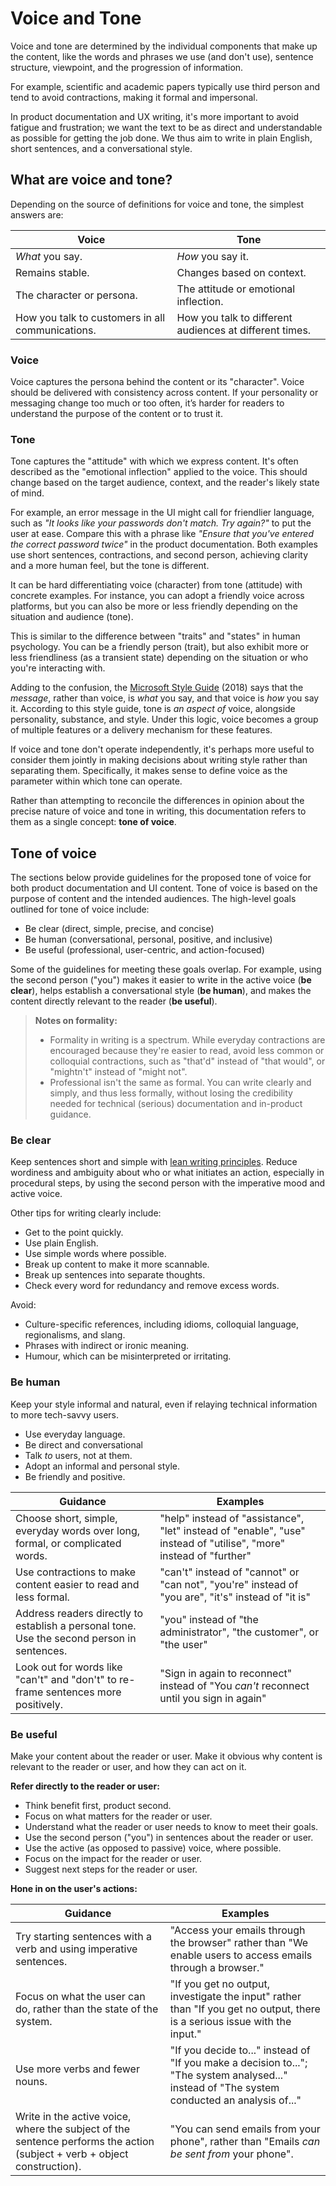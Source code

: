 # Voice and Tone

Voice and tone are determined by the individual components that make up the content, like the words and phrases we use (and don't use), sentence structure, viewpoint, and the progression of information.

For example, scientific and academic papers typically use third person and tend to avoid contractions, making it formal and impersonal. 

In product documentation and UX writing, it's more important to avoid fatigue and frustration; we want the text to be as direct and understandable as possible for getting the job done. We thus aim to write in plain English, short sentences, and a conversational style.

## What are voice and tone?

Depending on the source of definitions for voice and tone, the simplest answers are:

|Voice|Tone|
|---|---|
| *What* you say. | *How* you say it. |
| Remains stable. | Changes based on context.
| The character or persona. | The attitude or emotional inflection. |
| How you talk to customers in all communications. | How you talk to different audiences at different times.|

### Voice

Voice captures the persona behind the content or its "character". Voice should be delivered with consistency across content. If your personality or messaging change too much or too often, it’s harder for readers to understand the purpose of the content or to trust it.

### Tone

Tone captures the "attitude" with which we express content. It's often described as the "emotional inflection" applied to the voice. This should change based on the target audience, context, and the reader's likely state of mind.

For example, an error message in the UI might call for friendlier language, such as *"It looks like your passwords don't match. Try again?"* to put the user at ease. Compare this with a phrase like *"Ensure that you've entered the correct password twice"* in the product documentation. Both examples use short sentences, contractions, and second person, achieving clarity and a more human feel, but the tone is different.

It can be hard differentiating voice (character) from tone (attitude) with concrete examples. For instance, you can adopt a friendly voice across platforms, but you can also be more or less friendly depending on the situation and audience (tone). 

This is similar to the difference between "traits" and "states" in human psychology. You can be a friendly person (trait), but also exhibit more or less friendliness (as a transient state) depending on the situation or who you're interacting with.

Adding to the confusion, the [Microsoft Style Guide](https://docs.microsoft.com/en-us/style-guide/brand-voice-above-all-simple-human) (2018) says that the *message*, rather than voice, is *what* you say, and that voice is *how* you say it. According to this style guide, tone is *an aspect of* voice, alongside personality, substance, and style. Under this logic, voice becomes a group of multiple features or a delivery mechanism for these features.

If voice and tone don't operate independently, it's perhaps more useful to consider them jointly in making decisions about writing style rather than separating them. Specifically, it makes sense to define voice as the parameter within which tone can operate. 

Rather than attempting to reconcile the differences in opinion about the precise nature of voice and tone in writing, this documentation refers to them as a single concept: **tone of voice**.

## Tone of voice

The sections below provide guidelines for the proposed tone of voice for both product documentation and UI content. Tone of voice is based on the purpose of content and the intended audiences. The high-level goals outlined for tone of voice include:

- Be clear (direct, simple, precise, and concise)
- Be human (conversational, personal, positive, and inclusive)
- Be useful (professional, user-centric, and action-focused)

Some of the guidelines for meeting these goals overlap. For example, using the second person ("you") makes it easier to write in the active voice (**be clear**), helps establish a conversational style (**be human**), and makes the content directly relevant to the reader (**be useful**).

> **Notes on formality:**
>
> * Formality in writing is a spectrum. While everyday contractions are encouraged because they're easier to read, avoid less common or colloquial contractions, such as "that'd" instead of "that would", or "mightn't" instead of "might not". 
> * Professional isn't the same as formal. You can write clearly and simply, and thus less formally, without losing the credibility needed for technical (serious) documentation and in-product guidance.
>

### Be clear

Keep sentences short and simple with [lean writing principles](/style-guide?id=lean-writing-principles). Reduce wordiness and ambiguity about who or what initiates an action, especially in procedural steps, by using the second person with the imperative mood and active voice.

Other tips for writing clearly include:

-  Get to the point quickly.
-  Use plain English.
-  Use simple words where possible.
-  Break up content to make it more scannable.
-  Break up sentences into separate thoughts.
-  Check every word for redundancy and remove excess words.

Avoid:

-  Culture-specific references, including idioms, colloquial language, regionalisms, and slang.
-  Phrases with indirect or ironic meaning.
-  Humour, which can be misinterpreted or irritating.

### Be human

Keep your style informal and natural, even if relaying technical information to more tech-savvy users.

-  Use everyday language.
-  Be direct and conversational
-  Talk *to* users, not at them. 
-  Adopt an informal and personal style.
-  Be friendly and positive.

|Guidance | Examples | 
|---|---|
|Choose short, simple, everyday words over long, formal, or complicated words. | "help" instead of "assistance", "let" instead of "enable", "use" instead of "utilise", "more" instead of "further"|
|Use  contractions to make content easier to read and less formal. | "can't" instead of "cannot" or "can not", "you're" instead of "you are", "it's" instead of "it is"|
|Address readers directly to establish a personal tone. Use the second person in sentences. | "you" instead of "the administrator", "the customer", or "the user" |
|Look out for words like "can't" and "don't" to re-frame sentences more positively.|"Sign in again to reconnect" instead of "You *can't* reconnect until you sign in again"|

### Be useful

Make your content about the reader or user. Make it obvious why content is relevant to the reader or user, and how they can act on it.

**Refer directly to the reader or user:**

-  Think benefit first, product second.
-  Focus on what matters for the reader or user.
-  Understand what the reader or user needs to know to meet their goals.
-  Use the second person ("you") in sentences about the reader or user.
-  Use the active (as opposed to passive) voice, where possible.
-  Focus on the impact for the reader or user.
-  Suggest next steps for the reader or user.

**Hone in on the user's actions:**

|Guidance | Examples | 
|---|---|
|Try starting sentences with a verb and using imperative sentences. | "Access your emails through the browser" rather than "We enable users to access emails through a browser." |
|Focus on what the user can do, rather than the state of the system.| "If you get no output, investigate the input" rather than "If you get no output, there is a serious issue with the input."|
|Use more verbs and fewer nouns. | "If you decide to..." instead of "If you make a decision to..."; "The system analysed..." instead of "The system conducted an analysis of..." |
|Write in the active voice, where the subject of the sentence performs the action (subject + verb + object construction).| "You can send emails from your phone", rather than "Emails *can be sent from* your phone".|
